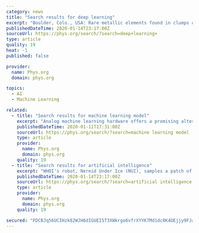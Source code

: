 ```yaml
---
category: news
title: "Search results for deep learning"
excerpt: "Boulder, Colo., USA: Rare metallic elements found in clumps on the deep-ocean floor mysteriously remain uncovered despite the shifting sands and sediment many leagues under the sea. Scientists now think they know why, and ..."
publishedDateTime: 2020-01-14T23:17:00Z
sourceUrl: https://phys.org/search/?search=deep+learning+
type: article
quality: 19
heat: -1
published: false

provider:
  name: Phys.org
  domain: phys.org

topics:
  - AI
  - Machine Learning

related:
  - title: "Search results for machine learning model"
    excerpt: "Analog machine learning hardware offers a promising alternative to digital counterparts as a more energy efficient and faster platform. Wave physics based on acoustics and optics is a natural candidate to build analog processors ..."
    publishedDateTime: 2020-01-11T17:31:00Z
    sourceUrl: https://phys.org/search/?search=machine learning model
    type: article
    provider:
      name: Phys.org
      domain: phys.org
    quality: 19
  - title: "Search results for artificial intelligence"
    excerpt: "WHOI's robot, Nereid Under Ice (NUI), samples a patch of sediment from the mineral-rich floor of Kolumbo volcano off Santorini Island, Greece. This is the first known automated sample taken by a robot in the ocean."
    publishedDateTime: 2020-01-14T23:17:00Z
    sourceUrl: https://phys.org/search/?search=artificial intelligence
    type: article
    provider:
      name: Phys.org
      domain: phys.org
    quality: 19

secured: "FDCBJq56UCIHzk82WJH6dIGUEI5T3XWkrgo6vfrXYYK7Md1dc0K4OEjjy9FJakMHdi+vVuWeb1GITUS8FWF33b4S3LOaVjZRLNicD/JlMvjiyfA9Po9RGotUY6HfTyp/W6qXw+EnuKWODzWcU+2Uc11PMOwkuI6fWPQYYfmV7hmU7Pdp8VOiNmcjxixfqFG1iBO+rEPFRjQi+3WF+4POjBqTDlvyPs0EnWnNAeDnldjVrp215Gd4FS6Wpwnyim/Q6GLDPeycoVUR7NJUxScrajgpW6WiA+uWpITdNM18phY=;ElyDuEESUtozNaMPLYVspw=="
---
```


